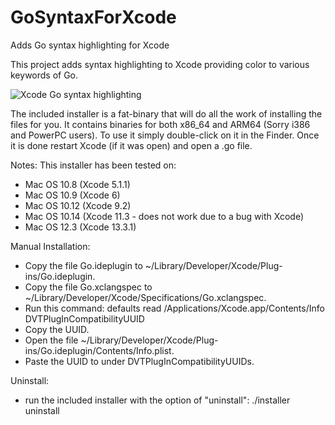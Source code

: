 # GoSyntaxForXcode
Adds Go syntax highlighting for Xcode

This project adds syntax highlighting to Xcode providing color to various keywords of Go. 

![Xcode Go syntax highlighting](https://user-images.githubusercontent.com/69224955/225790906-737b0400-b811-4a62-a686-61822ea8d835.png)

The included installer is a fat-binary that will do all the work of installing the files for you. It contains binaries for both x86_64 and ARM64 (Sorry i386 and PowerPC users). To use it simply double-click on it in the Finder. Once it is done restart Xcode (if it was open) and open a .go file. 

Notes:
This installer has been tested on:
- Mac OS 10.8 (Xcode 5.1.1)
- Mac OS 10.9 (Xcode 6)
- Mac OS 10.12 (Xcode 9.2)
- Mac OS 10.14 (Xcode 11.3 - does not work due to a bug with Xcode) 
- Mac OS 12.3 (Xcode 13.3.1)

Manual Installation:
- Copy the file Go.ideplugin to ~/Library/Developer/Xcode/Plug-ins/Go.ideplugin.
- Copy the file Go.xclangspec to ~/Library/Developer/Xcode/Specifications/Go.xclangspec.
- Run this command: defaults read /Applications/Xcode.app/Contents/Info DVTPlugInCompatibilityUUID
- Copy the UUID.
- Open the file ~/Library/Developer/Xcode/Plug-ins/Go.ideplugin/Contents/Info.plist.
- Paste the UUID to under DVTPlugInCompatibilityUUIDs.

Uninstall:
- run the included installer with the option of "uninstall": ./installer uninstall
